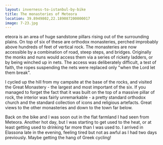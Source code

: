 ```yaml
---
layout: inverness-to-istanbul-by-bike
title: The monasteries of Meteora
location: 39.8949802,22.189087200000017
image: 7-23.jpg
---
```

eteora is an area of huge sandstone pillars rising out of the surrounding plains. On top of six of these are orthodox monasteries, perched improbably above hundreds of feet of vertical rock. The monasteries are now accessible by a combination of road, steep steps, and bridges. Originally the monks and nuns would access them via a series of rickety ladders, or by being winched up in nets. The access was deliberately difficult, a test of faith, the ropes suspending the nets were replaced only "when the Lord let them break".

I cycled up the hill from my campsite at the base of the rocks, and visited the Great Monastery - the largest and most important of the six. If you managed to forget the fact that it was built on the top of a massive pillar of rock, the interior was fairly unremarkable - a pretty standard orthodox church and the standard collection of icons and religious artefacts. Great views to the other monasteries and down to the town far below.

Back on the bike and I was soon out in the flat farmland I had seen from Meteora. Another hot day, but I was starting to get used to the heat, or at least getting used to drinking far more than I was used to. I arrived in Elassona late in the evening, feeling tired but not as awful as I had two days previously. Maybe getting the hang of Greek cycling!